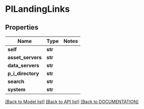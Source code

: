 # PILandingLinks

## Properties
Name | Type | Notes
------------ | ------------- | -------------
**self** | **str**
**asset_servers** | **str**
**data_servers** | **str**
**p_i_directory** | **str**
**search** | **str**
**system** | **str**

[[Back to Model list]](../../DOCUMENTATION.md#documentation-for-models) [[Back to API list]](../../DOCUMENTATION.md#documentation-for-api-endpoints) [[Back to DOCUMENTATION]](../../DOCUMENTATION.md)
